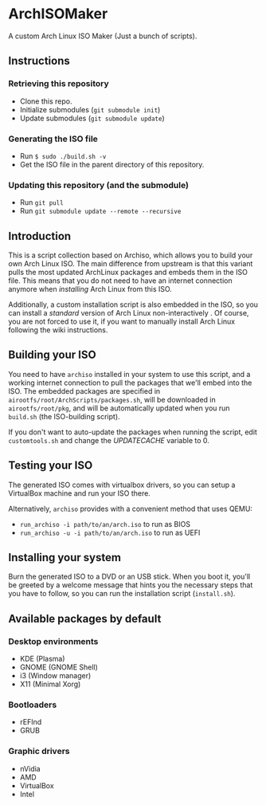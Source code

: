 # ArchISOMaker

A custom Arch Linux ISO Maker (Just a bunch of scripts).

## Instructions

### Retrieving this repository

* Clone this repo.
* Initialize submodules (`git submodule init`)
* Update submodules (`git submodule update`)

### Generating the ISO file

* Run `$ sudo ./build.sh -v`
* Get the ISO file in the parent directory of this repository.

### Updating this repository (and the submodule)

* Run `git pull`
* Run `git submodule update --remote --recursive`

## Introduction

This is a script collection based on Archiso, which allows you to build your
own Arch Linux ISO. The main difference from upstream is that this variant
pulls the most updated ArchLinux packages and embeds them in the ISO file.
This means that you do not need to have an internet connection anymore when
*installing* Arch Linux from this ISO.

Additionally, a custom installation script is also embedded in the ISO, so you
can install a *standard* version of Arch Linux non-interactively . Of course, you
are not forced to use it, if you want to manually install Arch Linux following the
wiki instructions.

## Building your ISO

You need to have `archiso` installed in your system to use this script, and a
working internet connection to pull the packages that we'll embed into the ISO.
The embedded packages are specified in `airootfs/root/ArchScripts/packages.sh`, will be
downloaded in `airootfs/root/pkg`, and will be automatically updated when
you run `build.sh` (the ISO-building script).

If you don't want to auto-update the packages when running the script,
edit `customtools.sh` and change the *UPDATECACHE* variable to 0.

## Testing your ISO

The generated ISO comes with virtualbox drivers, so you can setup a VirtualBox
machine and run your ISO there.

Alternatively, `archiso` provides with a convenient method that uses QEMU:

- `run_archiso -i path/to/an/arch.iso` to run as BIOS
- `run_archiso -u -i path/to/an/arch.iso` to run as UEFI

## Installing your system

Burn the generated ISO to a DVD or an USB stick.
When you boot it, you'll be greeted by a welcome message that hints you the
necessary steps that you have to follow, so you can run the installation
script (`install.sh`).

## Available packages by default

### Desktop environments
* KDE (Plasma)
* GNOME (GNOME Shell)
* i3 (Window manager)
* X11 (Minimal Xorg)

### Bootloaders
* rEFInd
* GRUB

### Graphic drivers
* nVidia
* AMD
* VirtualBox
* Intel
